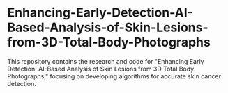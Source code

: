 # Enhancing-Early-Detection-AI-Based-Analysis-of-Skin-Lesions-from-3D-Total-Body-Photographs
This repository contains the research and code for "Enhancing Early Detection: AI-Based Analysis of Skin Lesions from 3D Total Body Photographs," focusing on developing algorithms for accurate skin cancer detection.
